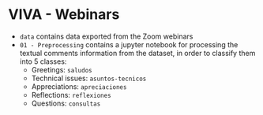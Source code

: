 # VIVA - Webinars

- `data` contains data exported from the Zoom webinars
- `01 - Preprocessing` contains a jupyter notebook for processing the textual comments information from the dataset, in order to classify them into 5 classes: 
  - Greetings: `saludos`
  - Technical issues: `asuntos-tecnicos`
  - Appreciations: `apreciaciones`
  - Reflections: `reflexiones`
  - Questions: `consultas`